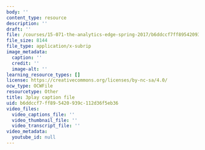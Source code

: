 ```yaml
---
body: ''
content_type: resource
description: ''
draft: ''
file: /courses/15-071-the-analytics-edge-spring-2017/b6ddccf7ff895420939c112d36f5eb36_R8SQafbqR1w.vtt
file_size: 8144
file_type: application/x-subrip
image_metadata:
  caption: ''
  credit: ''
  image-alt: ''
learning_resource_types: []
license: https://creativecommons.org/licenses/by-nc-sa/4.0/
ocw_type: OCWFile
resourcetype: Other
title: 3play caption file
uid: b6ddccf7-ff89-5420-939c-112d36f5eb36
video_files:
  video_captions_file: ''
  video_thumbnail_file: ''
  video_transcript_file: ''
video_metadata:
  youtube_id: null
---
```

